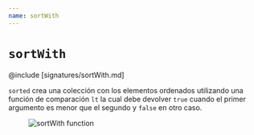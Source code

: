 ```yaml
---
name: sortWith
---
```


# `sortWith`

@include [signatures/sortWith.md]

`sorted` crea una colección con los elementos ordenados utilizando una función de comparación `lt` la cual debe devolver `true` cuando el primer argumento es menor que el segundo y `false` en otro caso.

<figure class="diagram">
  <img src="../images/sortWith.svg" alt="sortWith function">
  <!-- <figcaption class="diagram-desc"></figcaption> -->
</figure>
